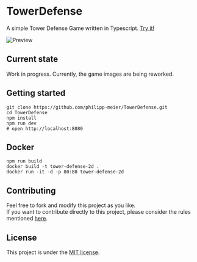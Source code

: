 # TowerDefense
A simple Tower Defense Game written in Typescript. [Try it!](https://www.p-meier.dev/)

![Preview](https://p-meier.dev/res/TowerDefense.gif)

## Current state
Work in progress. Currently, the game images are being reworked.

## Getting started
```shell
git clone https://github.com/philipp-meier/TowerDefense.git
cd TowerDefense
npm install
npm run dev
# open http://localhost:8080
```

## Docker
```
npm run build
docker build -t tower-defense-2d .
docker run -it -d -p 80:80 tower-defense-2d
```

## Contributing
Feel free to fork and modify this project as you like.  
If you want to contribute directly to this project, please consider the rules mentioned [here](docs/CONTRIBUTING.md).

## License
This project is under the [MIT license](LICENSE).
